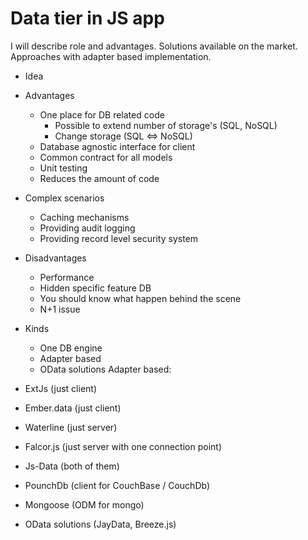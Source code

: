# Data tier in JS app

I will describe role and advantages. Solutions available on the market. Approaches with adapter based implementation.

+ Idea
+ Advantages
    + One place for DB related code
        + Possible to extend number of storage\'s (SQL, NoSQL)
        + Change storage (SQL <=> NoSQL)
    + Database agnostic interface for client 
    + Common contract for all models 
    + Unit testing
    + Reduces the amount of code
+ Complex scenarios
    + Caching mechanisms
    + Providing audit logging
    + Providing record level security system
+ Disadvantages
    + Performance
    + Hidden specific feature DB
    + You should know what happen behind the scene
    + N+1 issue
+ Kinds 
    + One DB engine
    + Adapter based
    + OData solutions 
Adapter based:
+ ExtJs (just client)
+ Ember.data (just client)
+ Waterline (just server)
+ Falcor.js (just server with one connection point)
+ Js-Data (both of them)

+ PounchDb (client for CouchBase / CouchDb)
+ Mongoose (ODM for mongo)
+ OData solutions (JayData, Breeze.js)